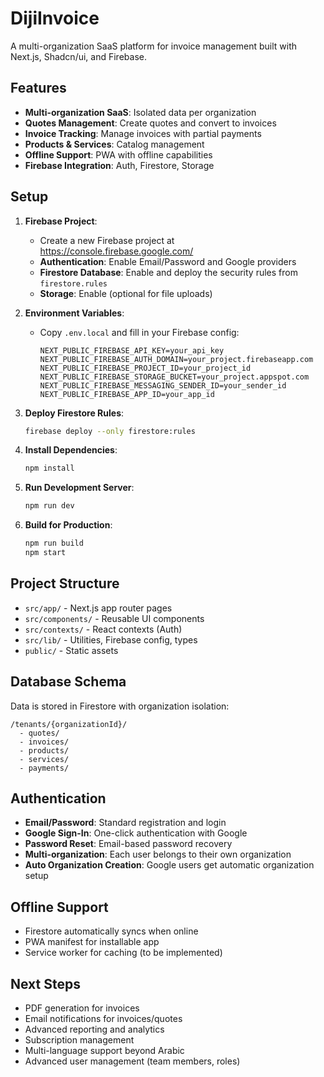# DijiInvoice

A multi-organization SaaS platform for invoice management built with Next.js, Shadcn/ui, and Firebase.

## Features

- **Multi-organization SaaS**: Isolated data per organization
- **Quotes Management**: Create quotes and convert to invoices
- **Invoice Tracking**: Manage invoices with partial payments
- **Products & Services**: Catalog management
- **Offline Support**: PWA with offline capabilities
- **Firebase Integration**: Auth, Firestore, Storage

## Setup

1. **Firebase Project**:
   - Create a new Firebase project at https://console.firebase.google.com/
   - **Authentication**: Enable Email/Password and Google providers
   - **Firestore Database**: Enable and deploy the security rules from `firestore.rules`
   - **Storage**: Enable (optional for file uploads)

2. **Environment Variables**:
   - Copy `.env.local` and fill in your Firebase config:
     ```
     NEXT_PUBLIC_FIREBASE_API_KEY=your_api_key
     NEXT_PUBLIC_FIREBASE_AUTH_DOMAIN=your_project.firebaseapp.com
     NEXT_PUBLIC_FIREBASE_PROJECT_ID=your_project_id
     NEXT_PUBLIC_FIREBASE_STORAGE_BUCKET=your_project.appspot.com
     NEXT_PUBLIC_FIREBASE_MESSAGING_SENDER_ID=your_sender_id
     NEXT_PUBLIC_FIREBASE_APP_ID=your_app_id
     ```

3. **Deploy Firestore Rules**:
   ```bash
   firebase deploy --only firestore:rules
   ```

4. **Install Dependencies**:
   ```bash
   npm install
   ```

5. **Run Development Server**:
   ```bash
   npm run dev
   ```

5. **Build for Production**:
   ```bash
   npm run build
   npm start
   ```

## Project Structure

- `src/app/` - Next.js app router pages
- `src/components/` - Reusable UI components
- `src/contexts/` - React contexts (Auth)
- `src/lib/` - Utilities, Firebase config, types
- `public/` - Static assets

## Database Schema

Data is stored in Firestore with organization isolation:

```
/tenants/{organizationId}/
  - quotes/
  - invoices/
  - products/
  - services/
  - payments/
```

## Authentication

- **Email/Password**: Standard registration and login
- **Google Sign-In**: One-click authentication with Google
- **Password Reset**: Email-based password recovery
- **Multi-organization**: Each user belongs to their own organization
- **Auto Organization Creation**: Google users get automatic organization setup

## Offline Support

- Firestore automatically syncs when online
- PWA manifest for installable app
- Service worker for caching (to be implemented)

## Next Steps

- PDF generation for invoices
- Email notifications for invoices/quotes
- Advanced reporting and analytics
- Subscription management
- Multi-language support beyond Arabic
- Advanced user management (team members, roles)
